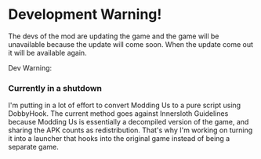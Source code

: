 # Development Warning!
The devs of the mod are updating the game and the game will be unavailable because the update will come soon.
When the update come out it will be available again.

Dev Warning:
### Currently in a shutdown

I'm putting in a lot of effort to convert Modding Us to a pure script using DobbyHook. The current method goes against Innersloth Guidelines because Modding Us is essentially a decompiled version of the game, and sharing the APK counts as redistribution. That's why I'm working on turning it into a launcher that hooks into the original game instead of being a separate game.
